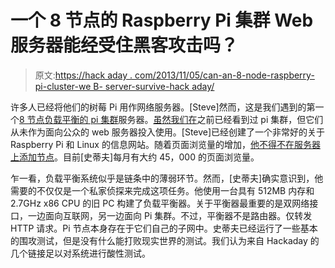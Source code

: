 # 一个 8 节点的 Raspberry Pi 集群 Web 服务器能经受住黑客攻击吗？

> 原文:[https://hack aday . com/2013/11/05/can-an-8-node-raspberry-pi-cluster-we B- server-survive-hack aday/](https://hackaday.com/2013/11/05/can-an-8-node-raspberry-pi-cluster-web-server-survive-hackaday/)

许多人已经将他们的树莓 Pi 用作网络服务器。[Steve]然而，这是我们遇到的第一个[8 节点负载平衡的 pi 集群](http://raspberrywebserver.com/)服务器。[虽然我们在](http://hackaday.com/2013/05/21/33-node-beowulf-cluster-built-with-raspberry-pi/)之前已经看到过 pi 集群，但它们从未作为面向公众的 web 服务器投入使用。[Steve]已经创建了一个非常好的关于 Raspberry Pi 和 Linux 的信息网站。随着页面浏览量的增加，[他不得不在服务器上添加节点](http://raspberrywebserver.com/raspberrypicluster/adding-more-nodes-to-the-cluster.html)。目前[史蒂夫]每月有大约 45，000 的页面浏览量。

乍一看，负载平衡系统似乎是链条中的薄弱环节。然而，[史蒂夫]确实意识到，他需要的不仅仅是一个私家侦探来完成这项任务。他使用一台具有 512MB 内存和 2.7GHz x86 CPU 的旧 PC 构建了负载平衡器。关于平衡器最重要的是双网络接口，一边面向互联网，另一边面向 Pi 集群。不过，平衡器不是路由器。仅转发 HTTP 请求。Pi 节点本身存在于它们自己的子网中。史蒂夫已经运行了一些基本的围攻测试，但是没有什么能打败现实世界的测试。我们认为来自 Hackaday 的几个链接足以对系统进行酸性测试。